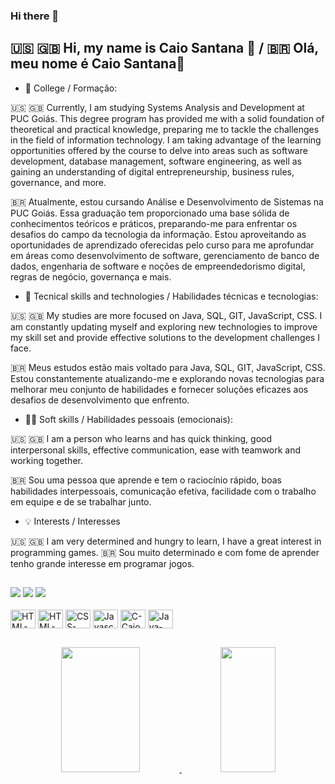 ### Hi there 👋

<!--
**CaimSant/CaimSant** is a ✨ _special_ ✨ repository because its `README.md` (this file) appears on your GitHub profile.

Here are some ideas to get you started:

- 🔭 I’m currently working on ...
- 🌱 I’m currently learning ...
- 👯 I’m looking to collaborate on ...
- 🤔 I’m looking for help with ...
- 💬 Ask me about ...
- 📫 How to reach me: ...
- 😄 Pronouns: ...
- ⚡ Fun fact: ...
-->
##   🇺🇸 🇬🇧 Hi, my name is Caio Santana 👋 / 🇧🇷 Olá, meu nome é Caio Santana👋

- 📖 College / Formação:

🇺🇸 🇬🇧 
Currently, I am studying Systems Analysis and Development at PUC Goiás. This degree program has provided me with a solid foundation of theoretical and practical knowledge, preparing me to tackle the challenges in the field of information technology. I am taking advantage of the learning opportunities offered by the course to delve into areas such as software development, database management, software engineering, as well as gaining an understanding of digital entrepreneurship, business rules, governance, and more.
  
🇧🇷 
Atualmente, estou cursando Análise e Desenvolvimento de Sistemas na PUC Goiás. Essa graduação tem proporcionado uma base sólida de conhecimentos teóricos e práticos, preparando-me para enfrentar os desafios do campo da tecnologia da informação. Estou aproveitando as oportunidades de aprendizado oferecidas pelo curso para me aprofundar em áreas como desenvolvimento de software, gerenciamento de banco de dados, engenharia de software e noções de empreendedorismo digital, regras de negócio, governança e mais.



- 🌱 Tecnical skills and technologies / Habilidades técnicas e tecnologias:

🇺🇸 🇬🇧 
My studies are more focused on Java, SQL, GIT, JavaScript, CSS. I am constantly updating myself and exploring new technologies to improve my skill set and provide effective solutions to the development challenges I face.

🇧🇷 
Meus estudos estão mais voltado para  Java, SQL, GIT, JavaScript, CSS. Estou constantemente atualizando-me e explorando novas tecnologias para melhorar meu conjunto de habilidades e fornecer soluções eficazes aos desafios de desenvolvimento que enfrento.


- 🤝🏽 Soft skills / Habilidades pessoais (emocionais):

🇺🇸 🇬🇧 
I am a person who learns and has quick thinking, good interpersonal skills, effective communication, ease with teamwork and working together.

🇧🇷 
Sou uma pessoa que aprende e tem o raciocínio rápido, boas habilidades interpessoais, comunicação efetiva, facilidade com o trabalho em equipe e de se trabalhar junto.

- 💡 Interests / Interesses

🇺🇸 🇬🇧
I am very determined and hungry to learn, I have a great interest in programming games.
🇧🇷
Sou muito determinado e com fome de aprender tenho grande interesse em programar jogos.


##
  
<div>
  <a href="https://instagram.com/caiovitorvs" target="_blank"><img src="https://img.shields.io/badge/-Instagram-%23E4405F?style=for-the-badge&logo=instagram&logoColor=white" target="_blank"></a> 
  <a href = "caiovitorvs09@gmail.com"><img src="https://img.shields.io/badge/-Gmail-%23333?style=for-the-badge&logo=gmail&logoColor=white" target="_blank"></a>
  <a href="https://www.linkedin.com/in/caio-vitor-vilela-santana-49302a262/" target="_blank"><img src="https://img.shields.io/badge/-LinkedIn-%230077B5?style=for-the-badge&logo=linkedin&logoColor=white" target="_blank"></a> 
  
</div>


<div style="display: inline_block"><br>
  <img align="center" alt="HTML-Caio" height="30" width="40" src="https://www.svgrepo.com/show/452210/git.svg" />
  <img align="center" alt="HTML-Caio" height="30" width="40" src="https://cdn.jsdelivr.net/gh/devicons/devicon/icons/html5/html5-plain-wordmark.svg" />
  <img align="center" alt="CSS-Caio" height="30" width="40"  src="https://cdn.jsdelivr.net/gh/devicons/devicon/icons/css3/css3-original-wordmark.svg" />
  <img align="center" alt="Javascript-Caio" height="30" width="40"  src="https://cdn.jsdelivr.net/gh/devicons/devicon/icons/javascript/javascript-original.svg" />
  <img align="center" alt="C-Caio" height="30" width="40" src="https://cdn.jsdelivr.net/gh/devicons/devicon/icons/c/c-original.svg" />
  <img align="center" alt="Java-Caio" height="30" width="40"  src="https://cdn.jsdelivr.net/gh/devicons/devicon/icons/java/java-original-wordmark.svg" />



##

<div align="center">
  <a href="https://github.com/CaimSant">
  <div align="center">
    <img height="200" width="50%" src="https://github-readme-stats.vercel.app/api?username=CaimSant&show_icons=true&theme=highcontrast&include_all_commits=true"/>
    <img height="200" width="42%" src="https://github-readme-stats.vercel.app/api/top-langs/?username=CaimSant&layout=compact&langs_count=7&theme=highcontrast"/>
  </div>
</div>
